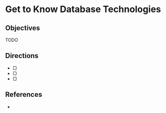 # Get to Know Database Technologies

## Objectives

TODO

## Directions

- ▢
- ▢
- ▢

## References

-
